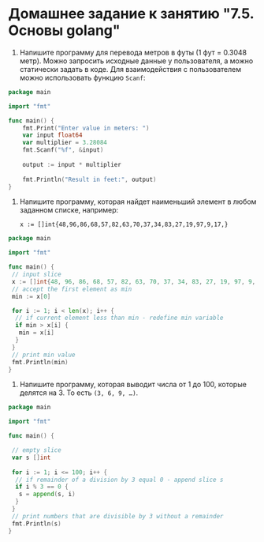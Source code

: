 # Домашнее задание к занятию "7.5. Основы golang"

1. Напишите программу для перевода метров в футы (1 фут = 0.3048 метр). Можно запросить исходные данные
у пользователя, а можно статически задать в коде.
    Для взаимодействия с пользователем можно использовать функцию `Scanf`:

```go
package main

import "fmt"

func main() {
    fmt.Print("Enter value in meters: ")
    var input float64
    var multiplier = 3.28084
    fmt.Scanf("%f", &input)
    
    output := input * multiplier
    
    fmt.Println("Result in feet:", output)
}
```

1. Напишите программу, которая найдет наименьший элемент в любом заданном списке, например:

    ```
    x := []int{48,96,86,68,57,82,63,70,37,34,83,27,19,97,9,17,}
    ```

```go
package main

import "fmt"

func main() {
 // input slice
 x := []int{48, 96, 86, 68, 57, 82, 63, 70, 37, 34, 83, 27, 19, 97, 9, 17}
 // accept the first element as min
 min := x[0]

 for i := 1; i < len(x); i++ {
  // if current element less than min - redefine min variable
  if min > x[i] {
   min = x[i]
  }
 }
 // print min value
 fmt.Println(min)
}
```

1. Напишите программу, которая выводит числа от 1 до 100, которые делятся на 3. То есть `(3, 6, 9, …)`.

```go
package main

import "fmt"

func main() {

 // empty slice
 var s []int
 
 for i := 1; i <= 100; i++ {
  // if remainder of a division by 3 equal 0 - append slice s
  if i % 3 == 0 {
   s = append(s, i)
  }  
 }
 // print numbers that are divisible by 3 without a remainder
 fmt.Println(s)
}
```
